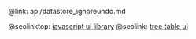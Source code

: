 @link: api/datastore_ignoreundo.md

@seolinktop: [javascript ui library](https://webix.com)
@seolink: [tree table ui](https://webix.com/widget/treetable/)